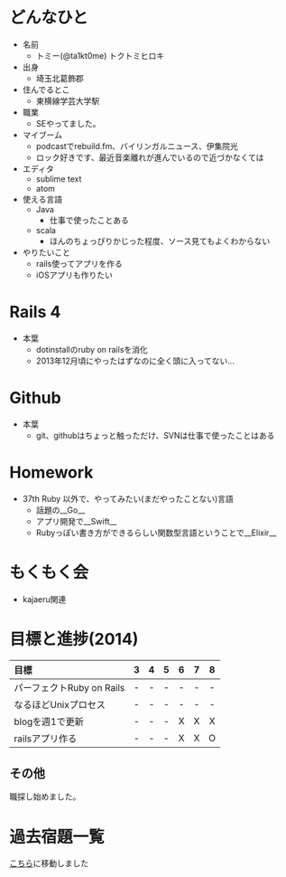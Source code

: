 # どんなひと

* 名前
  * トミー(@ta1kt0me) トクトミヒロキ
* 出身
  * 埼玉北葛飾郡
* 住んでるとこ
  * 東横線学芸大学駅
* 職業
  * SEやってました。
* マイブーム
  * podcastでrebuild.fm、バイリンガルニュース、伊集院光
  * ロック好きです、最近音楽離れが進んでいるので近づかなくては
* エディタ
  * sublime text
  * atom
* 使える言語
  * Java
    * 仕事で使ったことある
  * scala
    * ほんのちょっぴりかじった程度、ソース見てもよくわからない
* やりたいこと
  * rails使ってアプリを作る
  * iOSアプリも作りたい

# Rails 4

* 本葉
  * dotinstallのruby on railsを消化
  * 2013年12月頃にやったはずなのに全く頭に入ってない...

# Github

* 本葉
  * git、githubはちょっと触っただけ、SVNは仕事で使ったことはある

# Homework

* 37th Ruby 以外で、やってみたい(まだやったことない)言語
  * 話題の__Go__
  * アプリ開発で__Swift__
  * Rubyっぽい書き方ができるらしい関数型言語ということで__Elixir__

# もくもく会

* kajaeru関連

# 目標と進捗(2014)

|          目標             |  3  |  4  |  5  |  6  |  7  |  8  |
|:--------------------------|:---:|:---:|:---:|:---:|:---:|:---:|
| パーフェクトRuby on Rails |  -  |  -  |  -  |  -  |  -  |  -  |
| なるほどUnixプロセス      |  -  |  -  |  -  |  -  |  -  |  -  |
| blogを週1で更新           |  -  |  -  |  -  |  X  |  X  |  X  |
| railsアプリ作る           |  -  |  -  |  -  |  X  |  X  |  O  |

## その他

職探し始めました。

# 過去宿題一覧

[こちら](https://gist.github.com/ta1kt0me/88bfa71e45d6ff39e352)に移動しました
